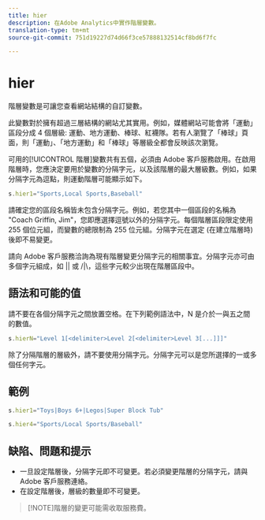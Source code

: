 ```yaml
---
title: hier
description: 在Adobe Analytics中實作階層變數。
translation-type: tm+mt
source-git-commit: 751d19227d74d66f3ce57888132514cf8bd6f7fc

---
```



# hier

階層變數是可讓您查看網站結構的自訂變數。

此變數對於擁有超過三層結構的網站尤其實用。例如，媒體網站可能會將「運動」區段分成 4 個層級: 運動、地方運動、棒球、紅襪隊。若有人瀏覽了「棒球」頁面，則「運動」、「地方運動」和「棒球」等層級全都會反映該次瀏覽。

可用的[!UICONTROL 階層]變數共有五個，必須由 Adobe 客戶服務啟用。在啟用階層時，您應決定要用於變數的分隔字元，以及該階層的最大層級數。例如，如果分隔字元為逗點，則運動階層可能顯示如下。

```js
s.hier1="Sports,Local Sports,Baseball"
```

請確定您的區段名稱皆未包含分隔字元。例如，若您其中一個區段的名稱為 &quot;Coach Griffin, Jim&quot;，您即應選擇逗號以外的分隔字元。每個階層區段限定使用 255 個位元組，而變數的總限制為 255 位元組。分隔字元在選定 (在建立階層時) 後即不易變更。

請向 Adobe 客戶服務洽詢為現有階層變更分隔字元的相關事宜。分隔字元亦可由多個字元組成，如 || 或 /|\，這些字元較少出現在階層區段中。

## 語法和可能的值

請不要在各個分隔字元之間放置空格。在下列範例語法中，N 是介於一與五之間的數值。

```js
s.hierN="Level 1[<delimiter>Level 2[<delimiter>Level 3[...]]]"
```

除了分隔階層的層級外，請不要使用分隔字元。分隔字元可以是您所選擇的一或多個任何字元。

## 範例

```js
s.hier1="Toys|Boys 6+|Legos|Super Block Tub"
```

```js
s.hier4="Sports/Local Sports/Baseball"
```

## 缺陷、問題和提示

* 一旦設定階層後，分隔字元即不可變更。若必須變更階層的分隔字元，請與 Adobe 客戶服務連絡。
* 在設定階層後，層級的數量即不可變更。

> [!NOTE]階層的變更可能需收取服務費。
